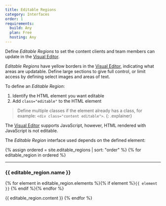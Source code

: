```yaml
---
title: Editable Regions
category: Interfaces
order: 1
requirements:
  build: Any
  plan: Free
  hosting: Any
---
```


Define *Editable Regions* to set the content clients and team members can update in the [Visual Editor](/editing/editors/visual-editor/).

*Editable Regions* have yellow borders in the [Visual Editor](/editing/editors/visual-editor/), indicating what areas are updatable. Define large sections to give full control, or limit access by defining select images and areas of text.

To define an *Editable Region*:

1. Identify the HTML element you want editable
2. Add `class="editable"` to the HTML element

> Define multiple classes if the element already has a class, for example: `<div class="content editable">`.
{: .explainer}

The [Visual Editor](/editing/editors/visual-editor/) supports JavaScript, however, HTML rendered with JavaScript is not editable.

The *Editable Region* interface used depends on the defined element:

{% assign ordered = site.editable_regions | sort: "order" %} {% for editable_region in ordered %} <hr>

### {{ editable_region.name }}

{% for element in editable_region.elements %}{% if element %}`{{ element }}` {% endif %}{% endfor %}

{{ editable_region.content }} {% endfor %}
